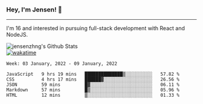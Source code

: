 ### Hey, I'm Jensen! 👋

---

I'm 16 and interested in pursuing full-stack development with React and NodeJS.

![jensenzhng's Github Stats](https://github-readme-stats.vercel.app/api?username=jensenzhng&theme=dark&show_icons=true&count_private=true)
<br />
[![wakatime](https://wakatime.com/badge/user/cbfc263d-3611-4e36-8278-8fad45fe3f62.svg)](https://wakatime.com/@cbfc263d-3611-4e36-8278-8fad45fe3f62)

<!--START_SECTION:waka-->
```text
Week: 03 January, 2022 - 09 January, 2022

JavaScript   9 hrs 19 mins   ██████████████▒░░░░░░░░░░   57.82 % 
CSS          4 hrs 17 mins   ██████▓░░░░░░░░░░░░░░░░░░   26.56 % 
JSON         59 mins         █▓░░░░░░░░░░░░░░░░░░░░░░░   06.11 % 
Markdown     57 mins         █▒░░░░░░░░░░░░░░░░░░░░░░░   05.96 % 
HTML         12 mins         ▒░░░░░░░░░░░░░░░░░░░░░░░░   01.33 % 
```
<!--END_SECTION:waka-->
